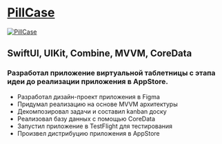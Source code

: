 # [PillCase](https://apps.apple.com/app/id6447700106)
[![PillCase](https://logos-download.com/wp-content/uploads/2016/06/Download_on_the_App_Store_logo.png)](https://apps.apple.com/app/id6447700106)
## SwiftUI, UIKit, Combine, MVVM, CoreData

### Разработал приложение виртуальной таблетницы с этапа идеи до реализации приложения в AppStore.

- Разработал дизайн-проект приложения в Figma
- Придумал реализацию на основе MVVM архитектуры
- Декомпозировал задачи и составил kanban доску
- Реализовал базу данных с помощью CoreData
- Запустил приложение в TestFlight для тестирования
- Произвел дистрибуцию приложения в AppStore
